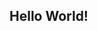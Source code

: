 <h2>Hello World!</h2>

<!---
nazhura/nazhura is a ✨ special ✨ repository because its `README.md` (this file) appears on your GitHub profile.
You can click the Preview link to take a look at your changes.
--->
